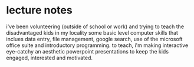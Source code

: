 # lecture notes
i've been volunteering (outside of school or work) and trying to teach the disadvantaged kids in my locality some basic level computer skills that inclues data entry, file management, google search, use of the microsoft office suite and introductory programming. to teach, i'm making interactive eye-catchy an aesthetic powerpoint presentations to keep the kids engaged, interested and motivated. 
